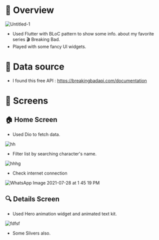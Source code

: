 # :blue_book: Overview

![Untitled-1](https://user-images.githubusercontent.com/38296077/126981491-e13d63ec-932d-4640-a9c2-927259ce48a7.jpg)

- Used Flutter with BLoC pattern to show some info. about my favorite series :clapper: Breaking Bad. 
- Played with some fancy UI widgets.





# :pushpin: Data source




- I found this free API : https://breakingbadapi.com/documentation





# :iphone: Screens
 ## :house: Home Screen

- Used Dio to fetch data.


![hh](https://user-images.githubusercontent.com/38296077/126984656-315e6b82-5dd2-42f8-9146-d4e37cbf4e38.jpeg)

- Filter list by searching character's name.


![hhhg](https://user-images.githubusercontent.com/38296077/126984677-644fabb8-76ea-48a9-a6eb-d5901bcb85cb.jpeg)


- Check internet connection

![WhatsApp Image 2021-07-28 at 1 45 19 PM](https://user-images.githubusercontent.com/38296077/127317109-839c6d62-1227-4850-8615-a12809449d1f.jpeg)



## :mag: Details Screen

- Used Hero animation widget and animated text kit.

![fdfsf](https://user-images.githubusercontent.com/38296077/126984994-64da4f86-ea59-4df7-98dc-14df0822ae41.jpeg)

- Some Slivers also.

